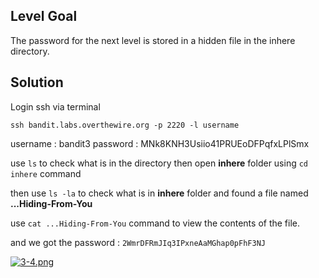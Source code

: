 ## Level Goal

The password for the next level is stored in a hidden file in the inhere directory.

## Solution

Login ssh via terminal

``` 
ssh bandit.labs.overthewire.org -p 2220 -l username 
```

username : bandit3
password : MNk8KNH3Usiio41PRUEoDFPqfxLPlSmx

use ```ls``` to check what is in the directory
then open **inhere** folder using ```cd inhere``` command

then use ```ls -la``` to check what is in **inhere** folder
and found a file named **...Hiding-From-You**

use ```cat ...Hiding-From-You``` command to view the contents of the file.

and we got the password : ```2WmrDFRmJIq3IPxneAaMGhap0pFhF3NJ```

[![3-4.png](https://i.postimg.cc/qv6Xy4qS/3-4.png)](https://postimg.cc/VJ1CcyjW)